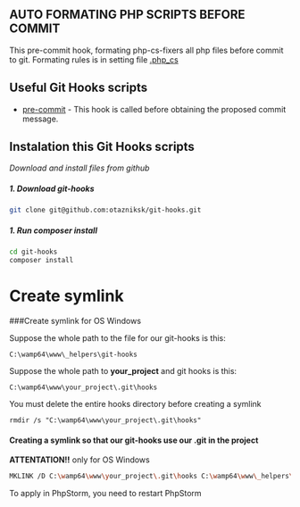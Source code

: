 ## AUTO FORMATING PHP SCRIPTS BEFORE COMMIT
This pre-commit hook, formating php-cs-fixers all php files before commit to git.
Formating rules is in setting file [.php_cs](https://github.com/otazniksk/git-hooks/blob/master/.php_cs)

## Useful Git Hooks scripts

- [pre-commit](https://github.com/otazniksk/git-hooks/tree/master/pre-commit) - This hook is called before obtaining the proposed commit message.

## Instalation this Git Hooks scripts
*Download and install files from github*


##### 1. Download git-hooks
```bash
git clone git@github.com:otazniksk/git-hooks.git
```
##### 1. Run composer install
```bash
cd git-hooks
composer install
```

# Create symlink
###Create symlink for OS Windows


Suppose the whole path to the file for our git-hooks is this:
```text
C:\wamp64\www\_helpers\git-hooks
```

Suppose the whole path to **your_project** and git hooks is this:
```text
C:\wamp64\www\your_project\.git\hooks
```
You must delete the entire hooks directory before creating a symlink
```text
rmdir /s "C:\wamp64\www\your_project\.git\hooks"
```
#### Creating a symlink so that our git-hooks use our .git in the project
**ATTENTATION!!** only for OS Windows
```bash
MKLINK /D C:\wamp64\www\your_project\.git\hooks C:\wamp64\www\_helpers\git-hooks
```

To apply in PhpStorm, you need to restart PhpStorm

